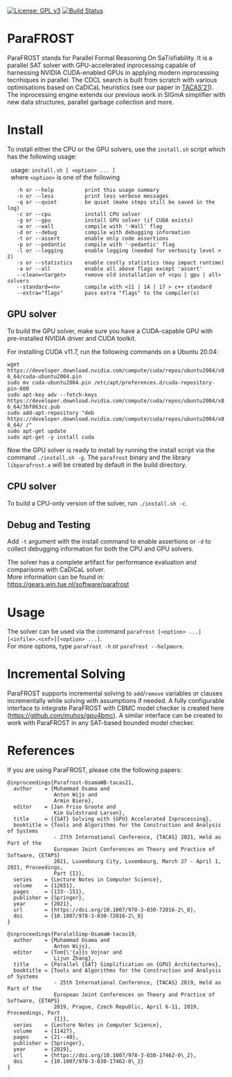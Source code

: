 [![License: GPL v3](https://img.shields.io/badge/License-GPLv3-blue.svg)](https://www.gnu.org/licenses/gpl-3.0)
[![Build Status](https://app.travis-ci.com/muhos/ParaFROST.svg?branch=master)](https://app.travis-ci.com/muhos/ParaFROST)
# ParaFROST
ParaFROST stands for Parallel Formal Reasoning On SaTisfiability. 
It is a parallel SAT solver with GPU-accelerated inprocessing capable of harnessing NVIDIA CUDA-enabled GPUs in applying modern inprocessing tecnhiques in parallel. 
The CDCL search is built from scratch with various optimisations based on CaDiCaL heuristics (see our paper in [TACAS'21](https://gears.win.tue.nl/papers/parafrost_gpu.pdf)).
The inprocessing engine extends our previous work in SIGmA simplifier with new data structures, parallel garbage collection and more.

# Install

To install either the CPU or the GPU solvers, use the `install.sh` script which has the following usage:


&nbsp; usage: `install.sh [ <option> ... ]`<br>
&nbsp; where `<option>` is one of the following

       -h or --help          print this usage summary
       -n or --less          print less verbose messages
       -q or --quiet         be quiet (make steps still be saved in the log)
       -c or --cpu           install CPU solver
       -g or --gpu           install GPU solver (if CUDA exists)
       -w or --wall          compile with '-Wall' flag
       -d or --debug         compile with debugging information
       -t or --assert        enable only code assertions
       -p or --pedantic      compile with '-pedantic' flag
       -l or --logging       enable logging (needed for verbosity level > 2)
       -s or --statistics    enable costly statistics (may impact runtime)
       -a or --all           enable all above flags except 'assert'
       --clean=<target>      remove old installation of <cpu | gpu | all> solvers
       --standard=<n>        compile with <11 | 14 | 17 > c++ standard
       --extra="flags"       pass extra "flags" to the compiler(s)


## GPU solver
To build the GPU solver, make sure you have a CUDA-capable GPU with pre-installed NVIDIA driver and CUDA toolkit.

For installing CUDA v11.7, run the following commands on a Ubuntu 20.04:<br>

`wget https://developer.download.nvidia.com/compute/cuda/repos/ubuntu2004/x86_64/cuda-ubuntu2004.pin`<br>
`sudo mv cuda-ubuntu2004.pin /etc/apt/preferences.d/cuda-repository-pin-600`<br>
`sudo apt-key adv --fetch-keys https://developer.download.nvidia.com/compute/cuda/repos/ubuntu2004/x86_64/3bf863cc.pub`<br>
`sudo add-apt-repository "deb https://developer.download.nvidia.com/compute/cuda/repos/ubuntu2004/x86_64/ /"`<br>
`sudo apt-get update`<br>
`sudo apt-get -y install cuda`<br>

Now the GPU solver is ready to install by running the install script via the command `./install.sh -g`. 
The `parafrost` binary and the library `libparafrost.a` will be created by default in the build directory.<br>

## CPU solver
To build a CPU-only version of the solver, run `./install.sh -c`.<br>

## Debug and Testing
Add `-t` argument with the install command to enable assertions or `-d` to collect debugging information for both the CPU and GPU solvers.<br>

The solver has a complete artifact for performance evaluation and comparisons with CaDiCaL solver.<br>
More information can be found in: https://gears.win.tue.nl/software/parafrost <br>

# Usage
The solver can be used via the command `parafrost [<option> ...][<infile>.<cnf>][<option> ...]`.<br>
For more options, type `parafrost -h` or `parafrost --helpmore`.

# Incremental Solving
ParaFROST supports incremental solving to `add`/`remove` variables or clauses incrementally while solving with assumptions if needed. A fully configurable interface to integrate ParaFROST with CBMC model checker is created here (https://github.com/muhos/gpu4bmc). A similar interface can be created to work with ParaFROST in any SAT-based bounded model checker.

# References
If you are using ParaFROST, please cite the following papers:

```
@inproceedings{Parafrost-OsamaWB-tacas21,
  author    = {Muhammad Osama and
               Anton Wijs and
               Armin Biere},
  editor    = {Jan Friso Groote and
               Kim Guldstrand Larsen},
  title     = {{SAT} Solving with {GPU} Accelerated Inprocessing},
  booktitle = {Tools and Algorithms for the Construction and Analysis of Systems
               - 27th International Conference, {TACAS} 2021, Held as Part of the
               European Joint Conferences on Theory and Practice of Software, {ETAPS}
               2021, Luxembourg City, Luxembourg, March 27 - April 1, 2021, Proceedings,
               Part {I}},
  series    = {Lecture Notes in Computer Science},
  volume    = {12651},
  pages     = {133--151},
  publisher = {Springer},
  year      = {2021},
  url       = {https://doi.org/10.1007/978-3-030-72016-2\_8},
  doi       = {10.1007/978-3-030-72016-2\_8}
}
```
```
@inproceedings{ParalelSimp-OsamaW-tacas19,
  author    = {Muhammad Osama and
               Anton Wijs},
  editor    = {Tom{\'{a}}s Vojnar and
               Lijun Zhang},
  title     = {Parallel {SAT} Simplification on {GPU} Architectures},
  booktitle = {Tools and Algorithms for the Construction and Analysis of Systems
               - 25th International Conference, {TACAS} 2019, Held as Part of the
               European Joint Conferences on Theory and Practice of Software, {ETAPS}
               2019, Prague, Czech Republic, April 6-11, 2019, Proceedings, Part
               {I}},
  series    = {Lecture Notes in Computer Science},
  volume    = {11427},
  pages     = {21--40},
  publisher = {Springer},
  year      = {2019},
  url       = {https://doi.org/10.1007/978-3-030-17462-0\_2},
  doi       = {10.1007/978-3-030-17462-0\_2}
}
```
